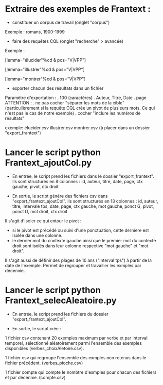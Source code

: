 
# Extraire des exemples de Frantext :

- constituer un corpus de travail
(onglet "corpus")

Exemple : romans, 1900-1999

- faire des requêtes CQL
(onglet "recherche" > avancée)

Exemple :

[lemma="élucider"%cd & pos="V|VPP"]

[lemma="illustrer"%cd & pos="V|VPP"]

[lemma="montrer"%cd & pos="V|VPP"]


- exporter chacun des résultats dans un fichier 

Paramètre d'exportation :
    . 100 (caractères)
    . Auteur, Titre, Date
    . page
ATTENTION :
    . ne pas cocher "séparer les mots de la cible"
    (particulièrement si la requête CQL crée un pivot de plusieurs mots. Ce qui n'est pas le cas de notre exemple)
    . cocher "inclure les numéros de résultats"

exemple:
élucider.csv
illustrer.csv
montrer.csv
(à placer dans un dossier "export_frantext")

# Lancer le script python Frantext_ajoutCol.py

- En entrée, le script prend les fichiers dans le dossier "export_frantext".
Ils sont structurés en 8 colonnes :
id, auteur, titre, date, page, ctx gauche, pivot, ctx droit

- En sortie, le script génère des fichiers csv dans "export_frantext_ajoutCol".
Ils sont structurés en 13 colonnes :
id, auteur, titre, intervale tps, date, page, ctx gauche, mot gauche, ponct G, pivot, ponct D, mot droit, ctx droit

Il s'agit d'isoler ce qui entour le pivot :
- si le pivot est précédé ou suivi d'une ponctuation, cette dernière est isolée dans une colonne.
- le dernier mot du contexte gauche ainsi que le premier mot du contexte droit sont isolés dans leur colonne respective "mot gauche" et "mot droit".

Il s'agit aussi de définir des plages de 10 ans ("interval tps") à partir de la date de l'exemple. Permet de regrouper et travailler les exmples par décennie.

# Lancer le script python Frantext_selecAleatoire.py

- En entrée, le script prend les fichiers du dossier "export_frantext_ajoutCol".

- En sortie, le script crée :

1 fichier csv contenant 20 exemples maximum par verbe et par interval temporel, sélectionné aléatoirement parmi l'ensemble des exemples disponibles (verbes_choixAletoire.csv).

1 fichier csv qui regroupe l'ensemble des exmples non retenus dans le fichier précédent.
(verbes_pioche.csv)

1 fichier compte qui compte le nombtre d'exmples pour chacun des fichiers et par décennie.
(compte.csv)
